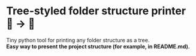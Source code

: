# Tree-styled folder structure printer 📁 → 🌳
Tiny python tool for printing any folder structure as a tree.\
**Easy way to present the project structure (for example, in README.md).**
